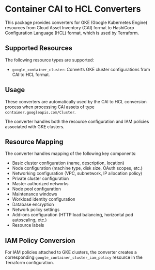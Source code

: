 # Container CAI to HCL Converters

This package provides converters for GKE (Google Kubernetes Engine) resources from Cloud Asset Inventory (CAI) format to HashiCorp Configuration Language (HCL) format, which is used by Terraform.

## Supported Resources

The following resource types are supported:

- `google_container_cluster`: Converts GKE cluster configurations from CAI to HCL format.

## Usage

These converters are automatically used by the CAI to HCL conversion process when processing CAI assets of type `container.googleapis.com/Cluster`.

The converter handles both the resource configuration and IAM policies associated with GKE clusters.

## Resource Mapping

The converter handles mapping of the following key components:

- Basic cluster configuration (name, description, location)
- Node configuration (machine type, disk size, OAuth scopes, etc.)
- Networking configuration (VPC, subnetwork, IP allocation policy)
- Private cluster configuration
- Master authorized networks
- Node pool configuration
- Maintenance windows
- Workload identity configuration
- Database encryption
- Network policy settings
- Add-ons configuration (HTTP load balancing, horizontal pod autoscaling, etc.)
- Resource labels

## IAM Policy Conversion

For IAM policies attached to GKE clusters, the converter creates a corresponding `google_container_cluster_iam_policy` resource in the Terraform configuration.
